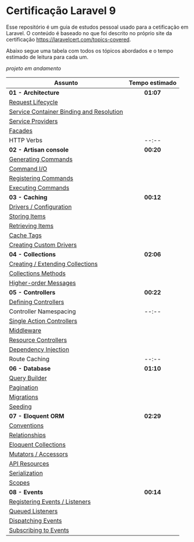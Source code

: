 # Certificação Laravel 9

Esse repositório é um guia de estudos pessoal usado para a cetificação em Laravel.
O conteúdo é baseado no que foi descrito no próprio site da certificação https://laravelcert.com/topics-covered.

Abaixo segue uma tabela com todos os tópicos abordados e o tempo estimado de leitura para cada um.

*projeto em andamento* 

| Assunto                                                                                                                          | Tempo estimado |
|----------------------------------------------------------------------------------------------------------------------------------|:--------------:|
| **01 - Architecture**                                                                                                            |   **01:07**    |
| <a href="https://laravel.com/docs/9.x/lifecycle" target="_blank">Request Lifecycle</a>                                           |
| <a href="https://laravel.com/docs/9.x/container" target="_blank">Service Container Binding and Resolution</a>                    |
| <a href="https://laravel.com/docs/9.x/providers" target="_blank">Service Providers</a>                                           |
| <a href="https://laravel.com/docs/9.x/facades" target="_blank">Facades</a>                                                       |
| HTTP Verbs                                                                                                                       |     --:--      |
| **02 - Artisan console**                                                                                                         |   **00:20**    |
| <a href="https://laravel.com/docs/9.x/artisan#generating-commands" target="_blank">Generating Commands</a>                       |
| <a href="https://laravel.com/docs/9.x/artisan#command-io" target="_blank">Command I/O</a>                                        |
| <a href="https://laravel.com/docs/9.x/artisan#registering-commands" target="_blank">Registering Commands</a>                     |
| <a href="https://laravel.com/docs/9.x/artisan#programmatically-executing-commands" target="_blank">Executing Commands</a>        |
| **03 - Caching**                                                                                                                 |   **00:12**    |
| <a href="https://laravel.com/docs/9.x/cache#configuration" target="_blank">Drivers / Configuration</a>                           |
| <a href="https://laravel.com/docs/9.x/cache#storing-items-in-the-cache" target="_blank">Storing Items</a>                        |
| <a href="https://laravel.com/docs/9.x/cache#retrieving-items-from-the-cache" target="_blank">Retrieving Items</a>                |
| <a href="https://laravel.com/docs/9.x/cache#cache-tags" target="_blank">Cache Tags</a>                                           |
| <a href="https://laravel.com/docs/9.x/cache#adding-custom-cache-drivers" target="_blank">Creating Custom Drivers</a>             |
| **04 - Collections**                                                                                                             |   **02:06**    |
| <a href="https://laravel.com/docs/9.x/collections#introduction" target="_blank">Creating / Extending Collections</a>             |
| <a href="https://laravel.com/docs/9.x/collections#available-methods" target="_blank">Collections Methods</a>                     |
| <a href="https://laravel.com/docs/9.x/collections#higher-order-messages" target="_blank">Higher-order Messages</a>               |
| **05 - Controllers**                                                                                                             |   **00:22**    |
| <a href="https://laravel.com/docs/9.x/controllers#basic-controllers" target="_blank">Defining Controllers</a>                    |
| Controller Namespacing                                                                                                           |     --:--      |
| <a href="https://laravel.com/docs/9.x/controllers#single-action-controllers" target="_blank">Single Action Controllers</a>       |
| <a href="https://laravel.com/docs/9.x/controllers#controller-middleware" target="_blank">Middleware</a>                          |
| <a href="https://laravel.com/docs/9.x/controllers#resource-controllers" target="_blank">Resource Controllers</a>                 |
| <a href="https://laravel.com/docs/9.x/controllers#dependency-injection-and-controllers" target="_blank">Dependency Injection</a> |
| Route Caching                                                                                                                    |     --:--      |
| **06 - Database**                                                                                                                |   **01:10**    |
| <a href="https://laravel.com/docs/9.x/queries" target="_blank">Query Builder</a>                                                 |
| <a href="https://laravel.com/docs/9.x/pagination" target="_blank">Pagination</a>                                                 |
| <a href="https://laravel.com/docs/9.x/migrations" target="_blank">Migrations</a>                                                 |
| <a href="https://laravel.com/docs/9.x/seeding" target="_blank">Seeding</a>                                                       |
| **07 - Eloquent ORM**                                                                                                            |   **02:29**    |
| <a href="https://laravel.com/docs/9.x/eloquent#eloquent-model-conventions" target="_blank">Conventions</a>                       |
| <a href="https://laravel.com/docs/9.x/eloquent-relationships" target="_blank">Relationships</a>                                  |
| <a href="https://laravel.com/docs/9.x/eloquent-collections" target="_blank">Eloquent Collections</a>                             |
| <a href="https://laravel.com/docs/9.x/eloquent-mutators" target="_blank">Mutators / Accessors</a>                                |
| <a href="https://laravel.com/docs/9.x/eloquent-resources" target="_blank">API Resources</a>                                      |
| <a href="https://laravel.com/docs/9.x/eloquent-serialization" target="_blank">Serialization</a>                                  |
| <a href="https://laravel.com/docs/9.x/eloquent#query-scopes" target="_blank">Scopes</a>                                          |
| **08 - Events**                                                                                                                  |   **00:14**    |
| <a href="https://laravel.com/docs/9.x/events#generating-events-and-listeners" target="_blank">Registering Events / Listeners</a>                                          |
| <a href="https://laravel.com/docs/9.x/events#queued-event-listeners" target="_blank">Queued Listeners</a>                                          |
| <a href="https://laravel.com/docs/9.x/events#dispatching-events" target="_blank">Dispatching Events</a>                                          |
| <a href="https://laravel.com/docs/9.x/events#event-subscribers" target="_blank">Subscribing to Events</a>                                          |
